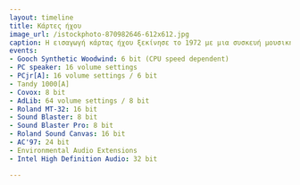 ```yaml
---
layout: timeline
title: Κάρτες ήχου
image_url: /istockphoto-870982646-612x612.jpg
caption: Η εισαγωγή κάρτας ήχου ξεκίνησε το 1972 με μια συσκευή μουσικής για να δίνει και ακούστικα αιρεθήσματα στον χρήστη εκτός από οτπικά.Με την εξέληξη των υπολογιστών όμως αυξήθηκαν και οι απαιτήσεις της για τον ήχο. Πλέον, η είσοδος και έξοδος του ήχου που παρέχετσαι από τις κάρτες ήχουμε μας έχουν δώσει μέχρι και την ικανότητα να επικοινωνούμε με τον υπολογιστή και όχι μόνο για να εκτελέσουμε απλές αλλά χρήσιμες καθημερινές διαδικασίες ή να αντλήσουμε πληροφορίες.
events:
- Gooch Synthetic Woodwind: 6 bit (CPU speed dependent)
- PC speaker: 16 volume settings
- PCjr[A]: 16 volume settings / 6 bit
- Tandy 1000[A]
- Covox: 8 bit
- AdLib: 64 volume settings / 8 bit
- Roland MT-32: 16 bit
- Sound Blaster: 8 bit
- Sound Blaster Pro: 8 bit
- Roland Sound Canvas: 16 bit
- AC'97: 24 bit
- Environmental Audio Extensions
- Intel High Definition Audio: 32 bit

---
```


